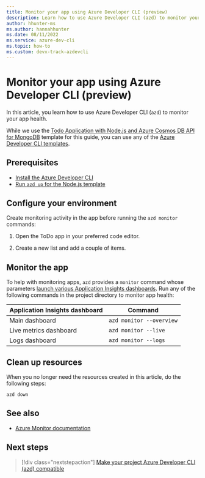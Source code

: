 ```yaml
---
title: Monitor your app using Azure Developer CLI (preview)
description: Learn how to use Azure Developer CLI (azd) to monitor your app health.
author: hhunter-ms
ms.author: hannahhunter
ms.date: 08/11/2022
ms.service: azure-dev-cli
ms.topic: how-to
ms.custom: devx-track-azdevcli
---
```


# Monitor your app using Azure Developer CLI (preview)

In this article, you learn how to use Azure Developer CLI (`azd`) to monitor your app health.

While we use the [Todo Application with Node.js and Azure Cosmos DB API for MongoDB](https://github.com/azure-samples/todo-nodejs-mongo) template for this guide, you can use any of the [Azure Developer CLI templates](./azd-templates.md).

## Prerequisites

- [Install the Azure Developer CLI](./install-azd.md)
- [Run `azd up` for the Node.js template](./get-started.md)

## Configure your environment

Create monitoring activity in the app before running the `azd monitor` commands:

1. Open the ToDo app in your preferred code editor.

1. Create a new list and add a couple of items.

## Monitor the app

To help with monitoring apps, `azd` provides a `monitor` command whose parameters [launch various Application Insights dashboards](/azure/azure-monitor/app/overview-dashboard). Run any of the following commands in the project directory to monitor app health:

| Application Insights dashboard | Command                  |
|--------------------------------|--------------------------|
| Main dashboard                 | `azd monitor --overview` |
| Live metrics dashboard         | `azd monitor --live`     |
| Logs dashboard                 | `azd monitor --logs`     |

## Clean up resources

When you no longer need the resources created in this article, do the following steps:

```azure-dev-cli
azd down
```

## See also

- [Azure Monitor documentation](/azure/azure-monitor/)

## Next steps

> [!div class="nextstepaction"]
> [Make your project Azure Developer CLI (azd) compatible](make-azd-compatible.md)

